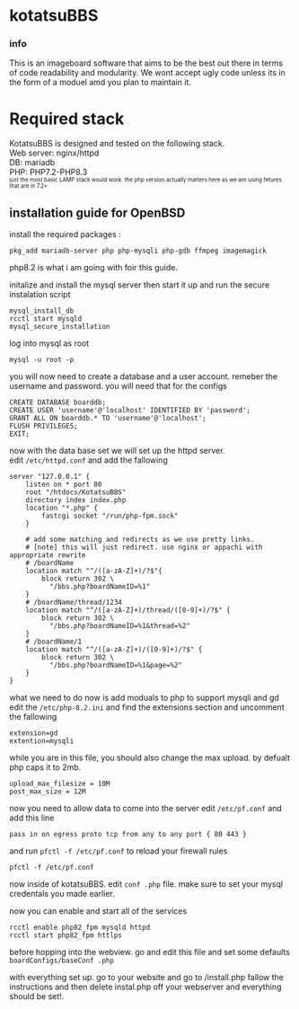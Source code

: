 # kotatsuBBS
### info
This is an imageboard software that aims to be the best out there in terms of code readability and modularity.
We wont accept ugly code unless its in the form of a moduel amd you plan to maintain it.

# Required stack
KotatsuBBS is designed and tested on the following stack.<br>
Web server: nginx/httpd<br>
DB: mariadb<br>
PHP: PHP7.2-PHP8.3<br>
<sub><sub>just the most basic LAMP stack would work. the php version actually matters here as we are using fetures that are in 7.2+</sub></sub>


## installation guide for OpenBSD

install the required packages : 
```
pkg_add mariadb-server php php-mysqli php-gdb ffmpeg imagemagick
```
php8.2 is what i am going with foir this guide.

initalize and install  the mysql server 
then start it up and run the secure instalation script
```
mysql_install_db 
rcctl start mysqld
mysql_secure_installation
```


log into mysql as root 
```
mysql -u root -p
```
you will now need to create a database and a user account.
remeber the username and password. you will need that for the configs
```mysql
CREATE DATABASE boarddb;
CREATE USER 'username'@'localhost' IDENTIFIED BY 'password';
GRANT ALL ON boarddb.* TO 'username'@'localhost';
FLUSH PRIVILEGES;
EXIT;
```

now with the data base set we will set up the httpd server.<br>
edit ``/etc/httpd.conf`` and add the fallowing
```
server "127.0.0.1" {
	listen on * port 80
	root "/htdocs/KotatsuBBS"
	directory index index.php
	location "*.php" {
		fastcgi socket "/run/php-fpm.sock"
	}

    # add some matching and redirects as we use pretty links.
    # [note] this will just redirect. use nginx or appachi with appropriate rewrite
    # /boardName
	location match "^/([a-zA-Z]+)/?$"{
		block return 302 \
		  "/bbs.php?boardNameID=%1"
	}
    # /boardName/thread/1234
	location match "^/([a-zA-Z]+)/thread/([0-9]+)/?$" {
		block return 302 \
		  "/bbs.php?boardNameID=%1&thread=%2"
	}
    # /boardName/1
	location match "^/([a-zA-Z]+)/([0-9]+)/?$" {
		block return 302 \
		  "/bbs.php?boardNameID=%1&page=%2"
	}
}
```

what we need to do now is add moduals to php to support mysqli and gd<br>
edit the ``/etc/php-8.2.ini`` and find the extensions section and uncomment the fallowing<br>
```
extension=gd
extention=mysqli
```
while you are in this file, you should also change the max upload. by defualt php caps it to 2mb. 
```
upload_max_filesize = 10M
post_max_size = 12M
```
now you need to allow data to come into the server
edit ``/etc/pf.conf`` and add this line
```
pass in on egress proto tcp from any to any port { 80 443 }
```
and run ``pfctl -f /etc/pf.conf`` to reload your firewall rules
```
pfctl -f /etc/pf.conf
```

now inside of kotatsuBBS. edit ``conf .php`` file. make sure to set your mysql credentals you made earlier.

now you can enable and start all of the services<br>
```
rcctl enable php82_fpm mysqld httpd
rcctl start php82_fpm httlps
```
before hopping into the webview. go and edit this file and set some defaults ``boardConfigs/baseConf .php``

with everything set up. go to your website and go to /install.php
fallow the instructions and then delete instal.php off your webserver and everything should be set!.
